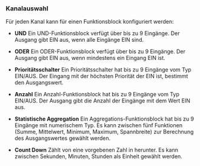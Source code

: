 ﻿### Kanalauswahl

Für jeden Kanal kann für einen Funktionsblock konfiguriert werden:

- **UND**
  Ein UND-Funktionsblock verfügt über bis zu 9 Eingänge. 
  Der Ausgang gibt EIN aus, wenn alle Eingänge EIN sind.

- **ODER**
  Ein ODER-Funktionsblock verfügt über bis zu 9 Eingänge. 
  Der Ausgang gibt EIN aus, wenn mindestens ein Eingang EIN ist.

- **Prioritätsschalter**
  Ein Prioritätsschalter hat bis zu 9 Eingänge vom Typ EIN/AUS.
  Der Eingang mit der höchsten Priorität der EIN ist, bestimmt den Ausgangswert.

- **Anzahl**
  Ein Anzahl-Funktionsblock hat bis zu 9 Eingänge vom Typ EIN/AUS.
  Der Ausgang gibt die Anzahl der Eingänge mit dem Wert EIN aus.

- **Statistische Aggregation**
  Ein Aggregations-Funktionsblock hat bis zu 9 Eingänge mit numerischem Typ.
  Es kann zwischen fünf Funktionen (Summe, Mittelwert, Minimum, Maximum, Spannbreite) zur Berechnung des Ausgangswertes gewählt werden.

- **Count Down**
  Zählt von eine vorgebenen Zahl in herunter.
  Es kann zwischen Sekunden, Minuten, Stunden als Einheit gewählt werden.


